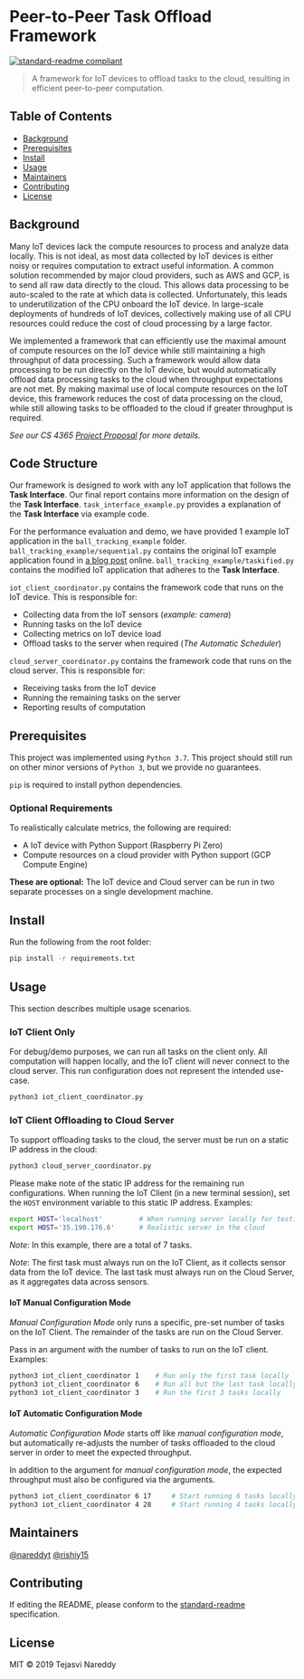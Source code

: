 # Peer-to-Peer Task Offload Framework

[![standard-readme compliant](https://img.shields.io/badge/standard--readme-OK-green.svg?style=flat-square)](https://github.com/RichardLitt/standard-readme)

> A framework for IoT devices to offload tasks to the cloud, resulting in efficient peer-to-peer computation.

## Table of Contents

- [Background](#background)
- [Prerequisites](#prerequisites)
- [Install](#install)
- [Usage](#usage)
- [Maintainers](#maintainers)
- [Contributing](#contributing)
- [License](#license)

## Background

Many IoT devices lack the compute resources to process and analyze data locally. This is not ideal, as most data collected by IoT devices is either noisy or requires computation to extract useful information. A common solution recommended by major cloud providers, such as AWS and GCP, is to send all raw data directly to the cloud. This allows data processing to be auto-scaled to the rate at which data is collected. Unfortunately, this leads to underutilization of the CPU onboard the IoT device. In large-scale deployments of hundreds of IoT devices, collectively making use of all CPU resources could reduce the cost of cloud processing by a large factor.

We implemented a framework that can efficiently use the maximal amount of compute resources on the IoT device while still maintaining a high throughput of data processing. Such a framework would allow data processing to be run directly on the IoT device, but would automatically offload data processing tasks to the cloud when throughput expectations are not met. By making maximal use of local compute resources on the IoT device, this framework reduces the cost of data processing on the cloud, while still allowing tasks to be offloaded to the cloud if greater throughput is required.

_See our CS 4365 [Project Proposal](https://docs.google.com/document/d/1iRsW9NkbXXcQAsSKtGo_3otVzxWkg8bOh6UHF1j1C5U/edit?usp=sharing) for more details._

## Code Structure

Our framework is designed to work with any IoT application that follows the **Task Interface**.
Our final report contains more information on the design of the **Task Interface**.
`task_interface_example.py` provides a explanation of the **Task Interface** via example code.

For the performance evaluation and demo, we have provided 1 example IoT application in the `ball_tracking_example` folder.
`ball_tracking_example/sequential.py` contains the original IoT example application found in [a blog post](https://www.pyimagesearch.com/2015/09/14/ball-tracking-with-opencv/) online.
`ball_tracking_example/taskified.py` contains the modified IoT application that adheres to the **Task Interface**.

`iot_client_coordinator.py` contains the framework code that runs on the IoT device. This is responsible for:

- Collecting data from the IoT sensors (_example: camera_)
- Running tasks on the IoT device
- Collecting metrics on IoT device load
- Offload tasks to the server when required (_The Automatic Scheduler_)

`cloud_server_coordinator.py` contains the framework code that runs on the cloud server. This is responsible for:

- Receiving tasks from the IoT device
- Running the remaining tasks on the server
- Reporting results of computation

## Prerequisites

This project was implemented using `Python 3.7`.
This project should still run on other minor versions of `Python 3`, but we provide no guarantees.

`pip` is required to install python dependencies.

### Optional Requirements

To realistically calculate metrics, the following are required:
- A IoT device with Python Support (Raspberry Pi Zero)
- Compute resources on a cloud provider with Python support (GCP Compute Engine)

**These are optional:** The IoT device and Cloud server can be run in two separate processes on a single development machine.

## Install

Run the following from the root folder:

```bash
pip install -r requirements.txt 
```

## Usage

This section describes multiple usage scenarios.

### IoT Client Only

For debug/demo purposes, we can run all tasks on the client only. 
All computation will happen locally, and the IoT client will never connect to the cloud server.
This run configuration does not represent the intended use-case.

```bash
python3 iot_client_coordinator.py
```

### IoT Client Offloading to Cloud Server

To support offloading tasks to the cloud, the server must be run on a static IP address in the cloud:

```bash
python3 cloud_server_coordinator.py
```

Please make note of the static IP address for the remaining run configurations.
When running the IoT Client (in a new terminal session), 
set the `HOST` environment variable to this static IP address. Examples:

```bash
export HOST='localhost'         # When running server locally for testing
export HOST='35.190.176.6'      # Realistic server in the cloud
```

_Note_: In this example, there are a total of 7 tasks.

_Note_:
The first task must always run on the IoT Client, as it collects sensor data from the IoT device.
The last task must always run on the Cloud Server, as it aggregates data across sensors.

#### IoT Manual Configuration Mode

_Manual Configuration Mode_ only runs a specific, pre-set number of tasks on the IoT Client.
The remainder of the tasks are run on the Cloud Server.

Pass in an argument with the number of tasks to run on the IoT client. Examples:

```bash
python3 iot_client_coordinator 1    # Run only the first task locally
python3 iot_client_coordinator 6    # Run all but the last task locally
python3 iot_client_coordinator 3    # Run the first 3 tasks locally
```

#### IoT Automatic Configuration Mode

_Automatic Configuration Mode_ starts off like _manual configuration mode_,
but automatically re-adjusts the number of tasks offloaded to the cloud server
in order to meet the expected throughput.

In addition to the argument for _manual configuration mode_,
the expected throughput must also be configured via the arguments.

```bash
python3 iot_client_coordinator 6 17     # Start running 6 tasks locally, but re-adjust to meet 17 FPS
python3 iot_client_coordinator 4 28     # Start running 4 tasks locally, but re-adjust to meet 28 FPS
```

## Maintainers

[@nareddyt](https://github.com/nareddyt)
[@rishiy15](https://github.com/rishiy15)

## Contributing

If editing the README, please conform to the [standard-readme](https://github.com/RichardLitt/standard-readme) specification.

## License

MIT © 2019 Tejasvi Nareddy
